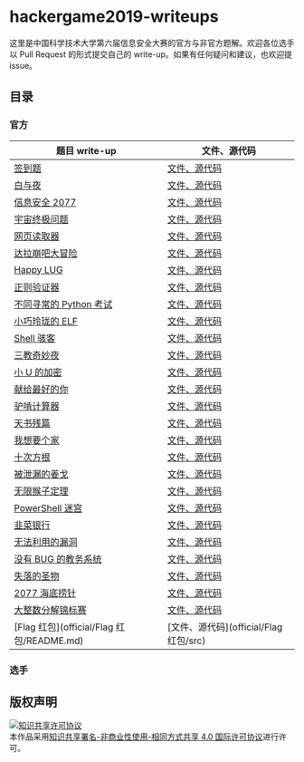 # hackergame2019-writeups

这里是中国科学技术大学第六届信息安全大赛的官方与非官方题解。欢迎各位选手以 Pull Request 的形式提交自己的 write-up。如果有任何疑问和建议，也欢迎提 issue。

## 目录

### 官方

| 题目 write-up                                                | 文件、源代码                                           |
| ------------------------------------------------------------ | ------------------------------------------------------ |
| [签到题](official/签到题/README.md)               | [文件、源代码](official/签到题/src)                   |
| [白与夜](official/白与夜/README.md)           | [文件、源代码](official/白与夜/src)                  |
| [信息安全 2077](official/信息安全_2077/README.md)           | [文件、源代码](official/信息安全_2077/src)                      |
| [宇宙终极问题](official/宇宙终极问题/README.md)           | [文件、源代码](official/宇宙终极问题/src)                   |
| [网页读取器](official/网页读取器/README.md)                  | [文件、源代码](official/网页读取器/src)                      |
| [达拉崩吧大冒险](official/达拉崩吧大冒险/README.md)                   | [文件、源代码](official/达拉崩吧大冒险/src)                      |
| [Happy LUG](official/Happy_LUG/README.md)         | [文件、源代码](official/Happy_LUG/src)                   |
| [正则验证器](official/正则验证器/README.md)   | [文件、源代码](official/正则验证器/src)              |
| [不同寻常的 Python 考试](official/不同寻常的_Python_考试/README.md)             | [文件、源代码](official/不同寻常的_Python_考试/src)                  |
| [小巧玲珑的 ELF](official/小巧玲珑的_ELF/README.md) | [文件、源代码](official/小巧玲珑的_ELF/src)          |
| [Shell 骇客](official/Shell_骇客/README.md)     | [文件、源代码](official/Shell_骇客/src)               |
| [三教奇妙夜](official/三教奇妙夜/README.md)       | [文件、源代码](official/三教奇妙夜/src)                 |
| [小 U 的加密](official/小_U_的加密/README.md)             | [文件、源代码](official/小_U_的加密/src)                  |
| [献给最好的你](official/献给最好的你/README.md) | [文件、源代码](official/献给最好的你/src)          |
| [驴啃计算器](official/驴啃计算器/README.md)         | [文件、源代码](official/驴啃计算器/src)                 |
| [天书残篇](official/天书残篇/README.md) | [文件、源代码](official/天书残篇/src)            |
| [我想要个家](official/我想要个家/README.md)     | [文件、源代码](official/我想要个家/src)                |
| [十次方根](official/十次方根/README.md) | [文件、源代码](official/十次方根/src) |
| [被泄漏的姜戈](official/被泄漏的姜戈/README.md)       | [文件、源代码](official/被泄漏的姜戈/src)                |
| [无限猴子定理](official/无限猴子定理/README.md)           | [文件、源代码](official/无限猴子定理/src)                  |
| [PowerShell 迷宫](official/PowerShell_迷宫/README.md) | [文件、源代码](official/PowerShell_迷宫/src)             |
| [韭菜银行](official/韭菜银行/README.md)  | [文件、源代码](official/韭菜银行/src)              |
| [无法利用的漏洞](official/无法利用的漏洞/README.md)       | [文件、源代码](official/无法利用的漏洞/src)                  |
| [没有 BUG 的教务系统](official/没有_BUG_的教务系统/README.md) | [文件、源代码](official/没有_BUG_的教务系统/src)                |
| [失落的圣物](official/失落的圣物/README.md)     | [文件、源代码](official/失落的圣物/src)                 |
| [2077 海底捞针](official/2077_海底捞针/README.md)     | [文件、源代码](official/2077_海底捞针/src)               |
| [大整数分解锦标赛](official/大整数分解锦标赛/README.md)     | [文件、源代码](official/大整数分解锦标赛/src)               |
| [Flag 红包](official/Flag 红包/README.md)     | [文件、源代码](official/Flag 红包/src)               |

### 选手

## 版权声明

<a rel="license" href="http://creativecommons.org/licenses/by-nc-sa/4.0/"><img alt="知识共享许可协议" style="border-width:0" src="https://i.creativecommons.org/l/by-nc-sa/4.0/88x31.png" /></a><br />本作品采用<a rel="license" href="http://creativecommons.org/licenses/by-nc-sa/4.0/">知识共享署名-非商业性使用-相同方式共享 4.0 国际许可协议</a>进行许可。
